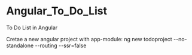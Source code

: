 # Angular_To_Do_List
To Do List in Angular


Cretae a new angular project with app-module:
ng new todoproject --no-standalone --routing --ssr=false
